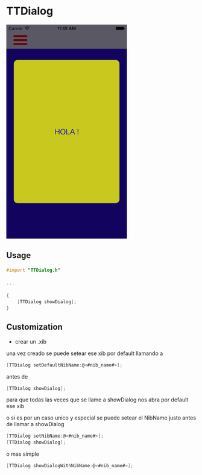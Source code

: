 # TTDialog


![Example](https://github.com/TuteTipito/TTDialog/blob/master/screenshotTTDialog.png)

## Usage
```objective-c
#import "TTDialog.h"

...

{
    [TTDialog showDialog];
}
```

## Customization

* crear un .xib

una vez creado se puede setear ese xib por default llamando a
```objective-c
[TTDialog setDefaultNibName:@<#nib_name#>];
```
antes de 
```objective-c
[TTDialog showDialog];
```
para que todas las veces que se llame a showDialog nos abra por default ese xib


o si es por un caso unico y especial se puede setear el NibName justo antes de llamar a showDialog
```objective-c
[TTDialog setNibName:@<#nib_name#>];
[TTDialog showDialog];
```
o mas simple
```objective-c
[TTDialog showDialogWithNibName:@<#nib_name#>];
```
